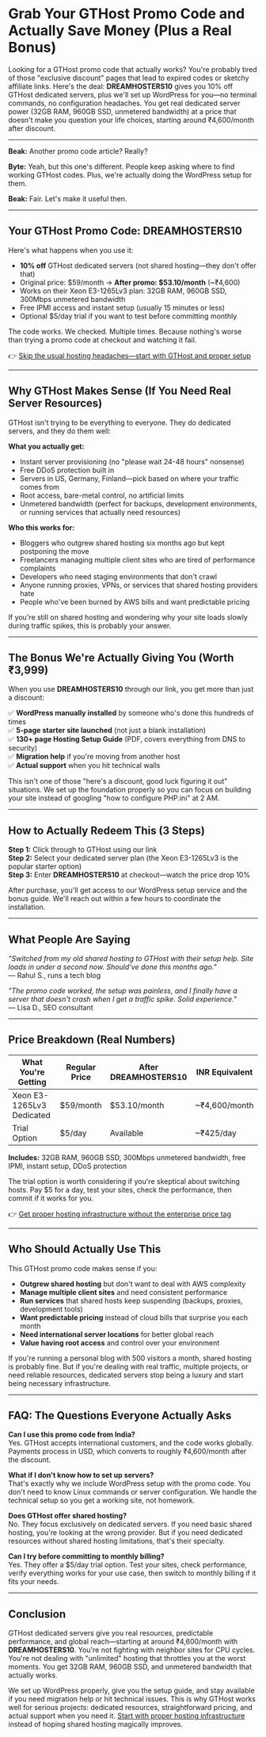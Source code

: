 # Grab Your GTHost Promo Code and Actually Save Money (Plus a Real Bonus)

Looking for a GTHost promo code that actually works? You're probably tired of those "exclusive discount" pages that lead to expired codes or sketchy affiliate links. Here's the deal: **DREAMHOSTERS10** gives you 10% off GTHost dedicated servers, plus we'll set up WordPress for you—no terminal commands, no configuration headaches. You get real dedicated server power (32GB RAM, 960GB SSD, unmetered bandwidth) at a price that doesn't make you question your life choices, starting around ₹4,600/month after discount.

---

**Beak:** Another promo code article? Really?

**Byte:** Yeah, but this one's different. People keep asking where to find working GTHost codes. Plus, we're actually doing the WordPress setup for them.

**Beak:** Fair. Let's make it useful then.

---

## Your GTHost Promo Code: DREAMHOSTERS10

Here's what happens when you use it:

- **10% off** GTHost dedicated servers (not shared hosting—they don't offer that)
- Original price: $59/month → **After promo: $53.10/month** (~₹4,600)
- Works on their Xeon E3-1265Lv3 plan: 32GB RAM, 960GB SSD, 300Mbps unmetered bandwidth
- Free IPMI access and instant setup (usually 15 minutes or less)
- Optional $5/day trial if you want to test before committing monthly

The code works. We checked. Multiple times. Because nothing's worse than trying a promo code at checkout and watching it fail.

👉 [Skip the usual hosting headaches—start with GTHost and proper setup](https://cp.gthost.com/en/join/72c7e6b2fc118929f9ede2978f008806)

---

## Why GTHost Makes Sense (If You Need Real Server Resources)

GTHost isn't trying to be everything to everyone. They do dedicated servers, and they do them well:

**What you actually get:**
- Instant server provisioning (no "please wait 24-48 hours" nonsense)
- Free DDoS protection built in
- Servers in US, Germany, Finland—pick based on where your traffic comes from
- Root access, bare-metal control, no artificial limits
- Unmetered bandwidth (perfect for backups, development environments, or running services that actually need resources)

**Who this works for:**
- Bloggers who outgrew shared hosting six months ago but kept postponing the move
- Freelancers managing multiple client sites who are tired of performance complaints
- Developers who need staging environments that don't crawl
- Anyone running proxies, VPNs, or services that shared hosting providers hate
- People who've been burned by AWS bills and want predictable pricing

If you're still on shared hosting and wondering why your site loads slowly during traffic spikes, this is probably your answer.

---

## The Bonus We're Actually Giving You (Worth ₹3,999)

When you use **DREAMHOSTERS10** through our link, you get more than just a discount:

✅ **WordPress manually installed** by someone who's done this hundreds of times  
✅ **5-page starter site launched** (not just a blank installation)  
✅ **130+ page Hosting Setup Guide** (PDF, covers everything from DNS to security)  
✅ **Migration help** if you're moving from another host  
✅ **Actual support** when you hit technical walls

This isn't one of those "here's a discount, good luck figuring it out" situations. We set up the foundation properly so you can focus on building your site instead of googling "how to configure PHP.ini" at 2 AM.

---

## How to Actually Redeem This (3 Steps)

**Step 1:** Click through to GTHost using our link  
**Step 2:** Select your dedicated server plan (the Xeon E3-1265Lv3 is the popular starter option)  
**Step 3:** Enter **DREAMHOSTERS10** at checkout—watch the price drop 10%

After purchase, you'll get access to our WordPress setup service and the bonus guide. We'll reach out within a few hours to coordinate the installation.

---

## What People Are Saying

*"Switched from my old shared hosting to GTHost with their setup help. Site loads in under a second now. Should've done this months ago."*  
— Rahul S., runs a tech blog

*"The promo code worked, the setup was painless, and I finally have a server that doesn't crash when I get a traffic spike. Solid experience."*  
— Lisa D., SEO consultant

---

## Price Breakdown (Real Numbers)

| What You're Getting | Regular Price | After DREAMHOSTERS10 | INR Equivalent |
|---------------------|---------------|----------------------|----------------|
| Xeon E3-1265Lv3 Dedicated | $59/month | $53.10/month | ~₹4,600/month |
| Trial Option | $5/day | Available | ~₹425/day |

**Includes:** 32GB RAM, 960GB SSD, 300Mbps unmetered bandwidth, free IPMI, instant setup, DDoS protection

The trial option is worth considering if you're skeptical about switching hosts. Pay $5 for a day, test your sites, check the performance, then commit if it works for you.

👉 [Get proper hosting infrastructure without the enterprise price tag](https://cp.gthost.com/en/join/72c7e6b2fc118929f9ede2978f008806)

---

## Who Should Actually Use This

This GTHost promo code makes sense if you:

- **Outgrew shared hosting** but don't want to deal with AWS complexity
- **Manage multiple client sites** and need consistent performance
- **Run services** that shared hosts keep suspending (backups, proxies, development tools)
- **Want predictable pricing** instead of cloud bills that surprise you each month
- **Need international server locations** for better global reach
- **Value having root access** and control over your environment

If you're running a personal blog with 500 visitors a month, shared hosting is probably fine. But if you're dealing with real traffic, multiple projects, or need reliable resources, dedicated servers stop being a luxury and start being necessary infrastructure.

---

## FAQ: The Questions Everyone Actually Asks

**Can I use this promo code from India?**  
Yes. GTHost accepts international customers, and the code works globally. Payments process in USD, which converts to roughly ₹4,600/month after the discount.

**What if I don't know how to set up servers?**  
That's exactly why we include WordPress setup with the promo code. You don't need to know Linux commands or server configuration. We handle the technical setup so you get a working site, not homework.

**Does GTHost offer shared hosting?**  
No. They focus exclusively on dedicated servers. If you need basic shared hosting, you're looking at the wrong provider. But if you need dedicated resources without shared hosting limitations, that's their specialty.

**Can I try before committing to monthly billing?**  
Yes. They offer a $5/day trial option. Test your sites, check performance, verify everything works for your use case, then switch to monthly billing if it fits your needs.

---

## Conclusion

GTHost dedicated servers give you real resources, predictable performance, and global reach—starting at around ₹4,600/month with **DREAMHOSTERS10**. You're not fighting with neighbor sites for CPU cycles. You're not dealing with "unlimited" hosting that throttles you at the worst moments. You get 32GB RAM, 960GB SSD, and unmetered bandwidth that actually works.

We set up WordPress properly, give you the setup guide, and stay available if you need migration help or hit technical issues. This is why GTHost works well for serious projects: dedicated resources, straightforward pricing, and actual support when you need it. [Start with proper hosting infrastructure](https://cp.gthost.com/en/join/72c7e6b2fc118929f9ede2978f008806) instead of hoping shared hosting magically improves.
